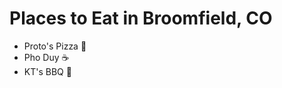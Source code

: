 # Places to Eat in Broomfield, CO
* Proto's Pizza :pizza:
* Pho Duy :coffee:
* KT's BBQ  :meat_on_bone: